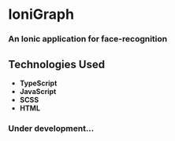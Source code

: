 # IoniGraph

### An Ionic application for face-recognition

## Technologies Used
<ul>
<li><strong>TypeScript</strong></li>
<li><strong>JavaScript</strong></li>
<li><strong>SCSS</strong></li>
<li><strong>HTML</strong></li>
</ul>

### Under development...

